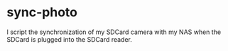 # sync-photo
I script the synchronization of my SDCard camera with my NAS when the SDCard is plugged into the SDCard reader.

